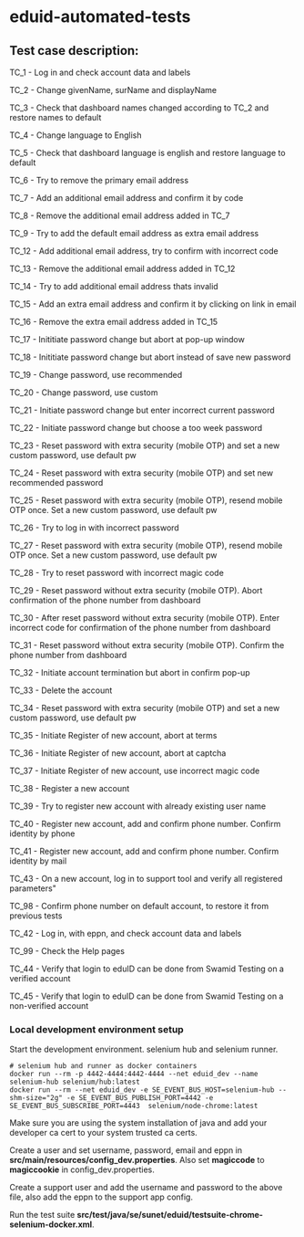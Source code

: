 # eduid-automated-tests
## Test case description:
TC_1 - Log in and check account data and labels

TC_2 - Change givenName, surName and displayName

TC_3 - Check that dashboard names changed according to TC_2 and restore names to default

TC_4 - Change language to English

TC_5 - Check that dashboard language is english and restore language to default

TC_6 - Try to remove the primary email address

TC_7 - Add an additional email address and confirm it by code

TC_8 - Remove the additional email address added in TC_7

TC_9 - Try to add the default email address as extra email address

TC_12 - Add additional email address, try to confirm with incorrect code

TC_13 - Remove the additional email address added in TC_12

TC_14 - Try to add additional email address thats invalid

TC_15 - Add an extra email address and confirm it by clicking on link in email

TC_16 - Remove the extra email address added in TC_15

TC_17 - Inititiate password change but abort at pop-up window

TC_18 - Inititiate password change but abort instead of save new password

TC_19 - Change password, use recommended

TC_20 - Change password, use custom

TC_21 - Initiate password change but enter incorrect current password

TC_22 - Initiate password change but choose a too week password

TC_23 - Reset password with extra security (mobile OTP) and set a new custom password, use default pw

TC_24 - Reset password with extra security (mobile OTP) and set new recommended password

TC_25 - Reset password with extra security (mobile OTP), resend mobile OTP once. Set a new custom password, use default pw

TC_26 - Try to log in with incorrect password

TC_27 - Reset password with extra security (mobile OTP), resend mobile OTP once. Set a new custom password, use default pw

TC_28 - Try to reset password with incorrect magic code

TC_29 - Reset password without extra security (mobile OTP). Abort confirmation of the phone number from dashboard

TC_30 - After reset password without extra security (mobile OTP). Enter incorrect code for confirmation of the phone number from dashboard

TC_31 - Reset password without extra security (mobile OTP). Confirm the phone number from dashboard

TC_32 - Initiate account termination but abort in confirm pop-up

TC_33 - Delete the account

TC_34 - Reset password with extra security (mobile OTP) and set a new custom password, use default pw

TC_35 - Initiate Register of new account, abort at terms

TC_36 - Initiate Register of new account, abort at captcha

TC_37 - Initiate Register of new account, use incorrect magic code

TC_38 - Register a new account

TC_39 - Try to register new account with already existing user name

TC_40 - Register new account, add and confirm phone number. Confirm identity by phone

TC_41 - Register new account, add and confirm phone number. Confirm identity by mail

TC_43 - On a new account, log in to support tool and verify all registered parameters"

TC_98 - Confirm phone number on default account, to restore it from previous tests

TC_42 - Log in, with eppn, and check account data and labels

TC_99 - Check the Help pages

TC_44 - Verify that login to eduID can be done from Swamid Testing on a verified account

TC_45 - Verify that login to eduID can be done from Swamid Testing on a non-verified account

### Local development environment setup
Start the development environment. selenium hub and selenium runner.

    # selenium hub and runner as docker containers
    docker run --rm -p 4442-4444:4442-4444 --net eduid_dev --name selenium-hub selenium/hub:latest
    docker run --rm --net eduid_dev -e SE_EVENT_BUS_HOST=selenium-hub --shm-size="2g" -e SE_EVENT_BUS_PUBLISH_PORT=4442 -e SE_EVENT_BUS_SUBSCRIBE_PORT=4443  selenium/node-chrome:latest

Make sure you are using the system installation of java and add your developer ca cert to your system trusted ca certs.

Create a user and set username, password, email and eppn in **src/main/resources/config_dev.properties**.
Also set **magiccode** to **magiccookie** in config_dev.properties.

Create a support user and add the username and password to the above file, also add the eppn to the support app config.

Run the test suite **src/test/java/se/sunet/eduid/testsuite-chrome-selenium-docker.xml**.
